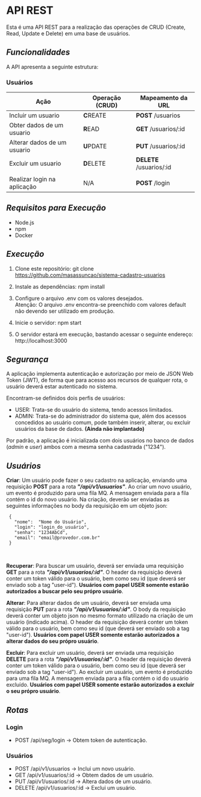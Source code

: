# API REST
Esta é uma API REST para a realização das operações de CRUD (Create, Read, Update e Delete) em uma base de usuários.

## *Funcionalidades*
A API apresenta a seguinte estrutura:

### Usuários

| Ação                                   	   |  Operação (CRUD) 	| Mapeamento da URL        	      |
|--------------------------------------------|--------------------|-----------------------------------|
| Incluir um usuario             	         | **C**REATE       	| **POST**   /usuarios   	         |
| Obter dados de um usuario             	   | **R**EAD         	| **GET**    /usuarios/:id	         |
| Alterar dados de  um usuario               | **U**PDATE       	| **PUT**    /usuarios/:id   	      |
| Excluir um usuario                         | **D**ELETE       	| **DELETE** /usuarios/:id   	      |
|                                                                                                     |
| Realizar login na aplicação                | N/A                | **POST**   /login                 |

<!--
### Administradores
| Ação                                   	   |  Operação (CRUD) 	| Mapeamento da URL        	      |
|--------------------------------------------|--------------------|-----------------------------------|
| Incluir um administrador                   | **C**REATE       	| **POST**   /administradores       |
| Obter dados de um administrador        	   | **R**EAD         	| **GET**    /administradores/:id   |
| Alterar dados de  um administrador         | **U**PDATE       	| **PUT**    /administradores/:id	|
| Excluir administrador                      | **D**ELETE       	| **DELETE** /administradores/:id	|
|                                                                                                     |
| Realizar login na aplicação                | N/A                | **POST**   /login                 |
-->

## *Requisitos para Execução*
- Node.js 
- npm
- Docker

## *Execução*
1. Clone este repositório:
   git clone https://github.com/masassuncao/sistema-cadastro-usuarios

2. Instale as dependências:
   npm install

3. Configure o arquivo .env com os valores desejados. <br>
   Atenção: O arquivo .env encontra-se preenchido com valores default não devendo ser utilizado em produção.

3. Inicie o servidor:
   npm start

4. O servidor estará em execução, bastando acessar o seguinte endereço:
   http://localhost:3000

## *Segurança*
A aplicação implementa autenticação e autorização por meio de JSON Web Token (JWT), de forma que para acesso aos recursos de qualquer rota, o usuário deverá estar autenticado no sistema.

Encontram-se definidos dois perfis de usuários:
   - USER: Trata-se do usuário do sistema, tendo acessos limitados.
   - ADMIN: Trata-se do administrador do sistema que, além dos acessos concedidos ao usuário comum, pode também inserir, alterar, ou excluir usuários da base de dados. **(Ainda não implantado)**

Por padrão, a aplicação é inicializada com dois usuários no banco de dados (*admin* e *user*) ambos com a mesma senha cadastrada ("1234").

## *Usuários*

**Criar**: Um usuário pode fazer o seu cadastro na aplicação, enviando uma requisição **POST** para a rota ***"/api/v1/usuarios"***. Ao criar um novo usuário, um evento é produzido para uma fila MQ. A mensagem enviada para a fila contém o id do novo usuário. Na criação, deverão ser enviadas as seguintes informações no body da requisição em um objeto json:

```
 {
   "nome":  "Nome do Usuário",
   "login": "login_do_usuário",
   "senha": "1234AbCd",
   "email": "email@provedor.com.br"
 }
```
<br>


**Recuperar**: Para buscar um usuário, deverá ser enviada uma requisição **GET** para a rota ***"/api/v1/usuarios/:id"***. O header da requisição deverá conter um token válido para o usuário, bem como seu id (que deverá ser enviado sob a tag "user-id"). **Usuários com papel USER somente estarão autorizados a buscar pelo seu própro usuário**.

**Alterar**: Para alterar dados de um usuário, deverá ser enviada uma requisição **PUT** para a rota ***"/api/v1/usuarios/:id"***. O body da requisição deverá conter um objeto json no mesmo formato utilizado na criação de um usuário (indicado acima). O header da requisição deverá conter um token válido para o usuário, bem como seu id (que deverá ser enviado sob a tag "user-id"). **Usuários com papel USER somente estarão autorizados a alterar dados do seu própro usuário**.

**Excluir**: Para excluir um usuário, deverá ser enviada uma requisição **DELETE** para a rota ***"/api/v1/usuarios/:id"***. O header da requisição deverá conter um token válido para o usuário, bem como seu id (que deverá ser enviado sob a tag "user-id"). Ao excluir um usuário, um evento é produzido para uma fila MQ. A mensagem enviada para a fila contém o id do usuário excluído. **Usuários com papel USER somente estarão autorizados a excluir o seu própro usuário**.




<!--
**Admin**: Apenas administradores podem cadastrar outros administradores. Para isso, deverá ser enviada uma requisição POST para a rota ***"/api/v1/administradores"***. As informações a serem enviadas são as mesmas listadas no item anterior.

**Exclusão de usuários/administradores**: Apenas administradores podem realizar a exclusão de usuários ou de outros administradores. Para isso, deverá ser enviada uma requisição DELETE para a rota ***"/api/v1/usuarios"***, a #requisição deverá conter em seu body o login do usuário/administrador a ser excluído.
-->



## *Rotas*
### Login
- POST      /api/seg/login             -> Obtem token de autenticação.

### Usuários
- POST      /api/v1/usuarios           -> Inclui um novo usuário.
- GET       /api/v1/usuarios/:id       -> Obtem dados de um usuário.
- PUT       /api/v1/usuarios/:id       -> Altera dados de um usuário.
- DELETE    /api/v1/usuarios/:id       -> Exclui um usuário.

<!--
### Administradores
- POST      /api/v3/administradores    -> Inclui um novo administrador.

-->
